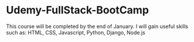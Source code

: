 # Udemy-FullStack-BootCamp

This course will be completed by the end of January. I will gain useful skills such as:
HTML, CSS, Javascript, Python, Django, Node.js
